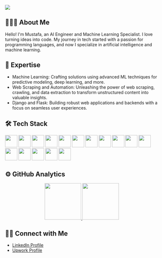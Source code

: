 ![](assets/img/header.png)

## 👨🏻‍💻 About Me

Hello! I'm Mustafa, an AI Engineer and Machine Learning Specialist. I love turning ideas into code. My journey in tech started with a passion for programming languages, and now I specialize in artificial intelligence and machine learning.

## 🤖 Expertise

*   Machine Learning: Crafting solutions using advanced ML techniques for predictive modeling, deep learning, and more.
*   Web Scraping and Automation: Unleashing the power of web scraping, crawling, and data extraction to transform unstructured content into valuable insights.
*   Django and Flask: Building robust web applications and backends with a focus on seamless user experiences.

## 🛠 Tech Stack
<p align="left">
  <img width="40px" padding-right="20px" src="https://cdn.jsdelivr.net/gh/devicons/devicon/icons/python/python-original.svg">
  <img width="40px" padding-right="20px" src="https://cdn.jsdelivr.net/gh/devicons/devicon/icons/javascript/javascript-original.svg">
  <img width="40px" padding-right="20px" src="https://cdn.jsdelivr.net/gh/devicons/devicon/icons/cplusplus/cplusplus-original.svg">
  <img width="40px" padding-right="20px" src="https://cdn.jsdelivr.net/gh/devicons/devicon/icons/tensorflow/tensorflow-original.svg">
  <img width="40px" padding-right="20px" src="https://cdn.jsdelivr.net/gh/devicons/devicon/icons/pytorch/pytorch-original.svg">
  <img width="40px" padding-right="20px" src="https://cdn.jsdelivr.net/gh/devicons/devicon/icons/numpy/numpy-original.svg">
  <img width="40px" padding-right="20px" src="https://cdn.jsdelivr.net/gh/devicons/devicon/icons/pandas/pandas-original.svg">
  <img width="40px" padding-right="20px" src="https://cdn.jsdelivr.net/gh/devicons/devicon/icons/django/django-plain.svg">
  <img width="40px" padding-right="20px" src="https://cdn.jsdelivr.net/gh/devicons/devicon/icons/flask/flask-original.svg">
  <img width="40px" padding-right="20px" src="https://cdn.jsdelivr.net/gh/devicons/devicon/icons/opencv/opencv-original.svg">
  <img width="40px" padding-right="20px" src="https://cdn.jsdelivr.net/gh/devicons/devicon/icons/selenium/selenium-original.svg">
  <img width="40px" padding-right="20px" src="https://cdn.jsdelivr.net/gh/devicons/devicon/icons/git/git-original.svg">
  <img width="40px" padding-right="20px" src="https://cdn.jsdelivr.net/gh/devicons/devicon/icons/linux/linux-original.svg">
  <img width="40px" padding-right="20px" src="https://cdn.jsdelivr.net/gh/devicons/devicon/icons/docker/docker-original-wordmark.svg">
  <img width="40px" padding-right="20px" src="https://cdn.jsdelivr.net/gh/devicons/devicon/icons/amazonwebservices/amazonwebservices-original.svg">
  <img width="40px" padding-right="20px" src="https://cdn.jsdelivr.net/gh/devicons/devicon/icons/digitalocean/digitalocean-original.svg">
</p>

## ⚙️ GitHub Analytics

<p align="center">
  <a href="https://github.com/henalon0">
    <img height="120em" src="https://github-readme-stats-eight-theta.vercel.app/api?username=henalon0&show_icons=true&theme=algolia&include_all_commits=true&count_private=true"/>
    <img height="120em" src="https://github-readme-stats-eight-theta.vercel.app/api/top-langs/?username=henalon0&layout=compact&langs_count=8&theme=algolia"/>
  </a>
</p>

## 🤝🏻 Connect with Me

*   [LinkedIn Profile](https://www.linkedin.com/in/mustafakel/)
*   [Upwork Profile](https://www.upwork.com/freelancers/mustafakel)
